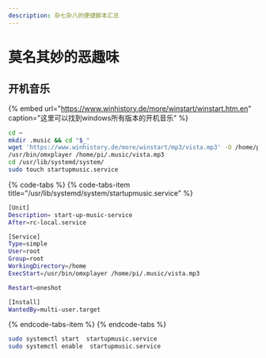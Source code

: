 ```yaml
---
description: 杂七杂八的便捷脚本汇总
---
```


# 莫名其妙的恶趣味

## 开机音乐

{% embed url="https://www.winhistory.de/more/winstart/winstart.htm.en" caption="这里可以找到windows所有版本的开机音乐" %}

```bash
cd ~
mkdir .music && cd "$_"
wget 'https://www.winhistory.de/more/winstart/mp3/vista.mp3' -O /home/pi/.music/vista.mp3
/usr/bin/omxplayer /home/pi/.music/vista.mp3
cd /usr/lib/systemd/system/
sudo touch startupmusic.service
```

{% code-tabs %}
{% code-tabs-item title="/usr/lib/systemd/system/startupmusic.service" %}
```bash
[Unit]
Description= start-up-music-service
After=rc-local.service

[Service]
Type=simple
User=root
Group=root
WorkingDirectory=/home
ExecStart=/usr/bin/omxplayer /home/pi/.music/vista.mp3

Restart=oneshot

[Install]
WantedBy=multi-user.target
```
{% endcode-tabs-item %}
{% endcode-tabs %}

```bash
sudo systemctl start  startupmusic.service
sudo systemctl enable  startupmusic.service
```


